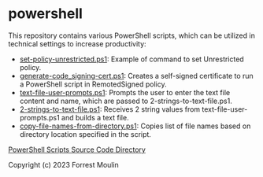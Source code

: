 # powershell
This repository contains various PowerShell scripts, which can be utilized in technical settings to increase productivity:

<ul>
 <li><a href="https://github.com/ffm5113/powershell/blob/main/src/set-policy-unrestricted.ps1">set-policy-unrestricted.ps1</a>: Example of command to set Unrestricted policy.</li>
 <li><a href="https://github.com/ffm5113/powershell/blob/main/src/generate-code_signing-cert.ps1">generate-code_signing-cert.ps1</a>: Creates a self-signed certificate to run a PowerShell script in RemotedSigned policy.</li>
 <li><a href="https://github.com/ffm5113/powershell/blob/main/src/text-file-user-prompts">text-file-user-prompts.ps1</a>: Prompts the user to enter the text file content and name, which are passed to 2-strings-to-text-file.ps1.</li>
 <li><a href="https://github.com/ffm5113/powershell/blob/main/src/2-strings-to-text-file.ps1">2-strings-to-text-file.ps1</a>: Receives 2 string values from text-file-user-prompts.ps1 and builds a text file.</li>
 <li><a href="https://github.com/ffm5113/powershell/blob/main/src/copy-file-names-from-directory.ps1">copy-file-names-from-directory.ps1</a>: Copies list of file names based on directory location specified in the script.</li>
</ul>

<a href="https://github.com/ffm5113/powershell/tree/main/src">PowerShell Scripts Source Code Directory</a>

Copyright (c) 2023 Forrest Moulin
